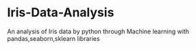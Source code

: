 # Iris-Data-Analysis
An analysis of Iris data by python through Machine learning with pandas,seaborn,sklearn libraries
